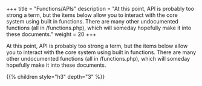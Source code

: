 +++
title = "Functions/APIs"
description = "At this point, API is probably too strong a term, but the items below allow you to interact with the core system using built in functions. There are many other undocumented functions (all in /functions.php), which will someday hopefully make it into these documents."
weight = 20
+++

At this point, API is probably too strong a term, but the items below allow you to interact with the core system using built in functions. There are many other undocumented functions (all in /functions.php), which will someday hopefully make it into these documents.

{{% children style="h3" depth="3" %}}
